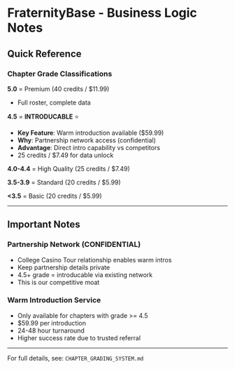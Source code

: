 # FraternityBase - Business Logic Notes

## Quick Reference

### Chapter Grade Classifications

**5.0** = Premium (40 credits / $11.99)
- Full roster, complete data

**4.5** = **INTRODUCABLE** ⭐️
- **Key Feature**: Warm introduction available ($59.99)
- **Why**: Partnership network access (confidential)
- **Advantage**: Direct intro capability vs competitors
- 25 credits / $7.49 for data unlock

**4.0-4.4** = High Quality (25 credits / $7.49)

**3.5-3.9** = Standard (20 credits / $5.99)

**<3.5** = Basic (20 credits / $5.99)

---

## Important Notes

### Partnership Network (CONFIDENTIAL)
- College Casino Tour relationship enables warm intros
- Keep partnership details private
- 4.5+ grade = introducable via existing network
- This is our competitive moat

### Warm Introduction Service
- Only available for chapters with grade >= 4.5
- $59.99 per introduction
- 24-48 hour turnaround
- Higher success rate due to trusted referral

---

For full details, see: `CHAPTER_GRADING_SYSTEM.md`

